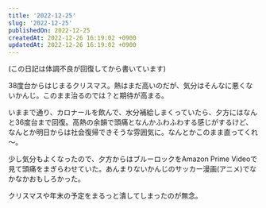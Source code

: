 ```yaml
---
title: '2022-12-25'
slug: '2022-12-25'
publishedOn: 2022-12-25
createdAt: 2022-12-26 16:19:02 +0900
updatedAt: 2022-12-26 16:19:02 +0900
---
```

(この日記は体調不良が回復してから書いています)

38度台からはじまるクリスマス。熱はまだ高いのだが、気分はそんなに悪くないかんじ。このまま治るのでは？と期待が高まる。

いままで通り、カロナールを飲んで、水分補給しまくっていたら、夕方にはなんと36度台まで回復。高熱の余韻で頭痛となんかふわふわする感じがするけど、なんとか明日からは社会復帰できそうな雰囲気に。なんとかこのまま直ってくれ～。

少し気分もよくなったので、夕方からはブルーロックをAmazon Prime Videoで見て頭痛をまぎらわせていた。あんまりないかんじのサッカー漫画(アニメ)でなかなかおもしろかった。

クリスマスや年末の予定をまるっと潰してしまったのが無念。
